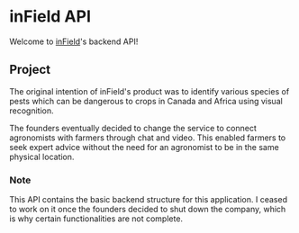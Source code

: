 # inField API

Welcome to [inField](https://www.getinfield.app
)'s backend API!

## Project

The original intention of inField's product was to identify various species of pests which can be dangerous to crops in Canada and Africa using visual recognition.

The founders eventually decided to change the service to connect agronomists with farmers through chat and video. This enabled farmers to seek expert advice without the need for an agronomist to be in the same physical location.


### Note

This API contains the basic backend structure for this application. I ceased to work on it once the founders decided to shut down the company, which is why certain functionalities are not complete.
